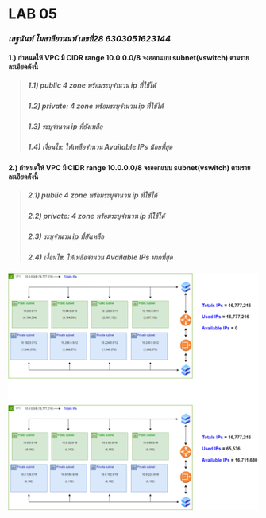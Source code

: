 # **LAB 05**
### **_เสฐนันท์ โมสาลียานนท์  เลขที่28 6303051623144_**
#### 1.) กำหนดให้ VPC มี CIDR range 10.0.0.0/8 จงออกแบบ subnet(vswitch) ตามรายละเอียดดังนี้
>##### 1.1) public 4 zone พร้อมระบุจำนวน ip ที่ใช้ได้
>##### 1.2) private: 4 zone พร้อมระบุจำนวน ip ที่ใช้ได้
>##### 1.3) ระบุจำนวน ip ที่ยังเหลือ
>##### 1.4) เงื่อนไข: ให้เหลือจำนวน Available IPs น้อยที่สุด

#### 2.) กำหนดให้ VPC มี CIDR range 10.0.0.0/8 จงออกแบบ subnet(vswitch) ตามรายละเอียดดังนี้
> ##### 2.1) public 4 zone พร้อมระบุจำนวน ip ที่ใช้ได้
> ##### 2.2) private: 4 zone พร้อมระบุจำนวน ip ที่ใช้ได้
> ##### 2.3) ระบุจำนวน ip ที่ยังเหลือ
> ##### 2.4) เงื่อนไข: ให้เหลือจำนวน Available IPs มากที่สุด



![Alt text](./Lab05-2023-01-26-sedtanan.drawio.png)

